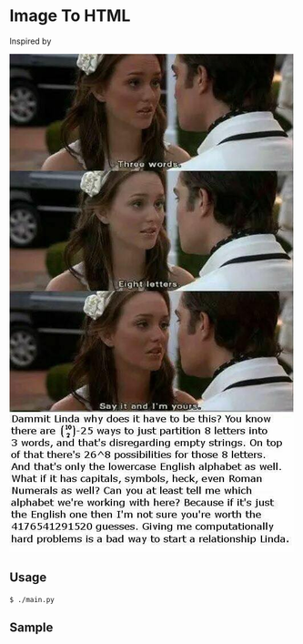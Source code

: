 Image To HTML
=============

Inspired by 

![inspiration](inspiration.jpg)


Usage
-----

	$ ./main.py

Sample
------


